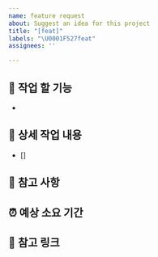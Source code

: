 ```yaml
---
name: feature request
about: Suggest an idea for this project
title: "[feat]"
labels: "\U0001F527feat"
assignees: ''

---
```


## 🤷 작업 할 기능
- 

## 🔨 상세 작업 내용
- [] 

## 📄 참고 사항 

## ⏰ 예상 소요 기간

## 🔗 참고 링크
